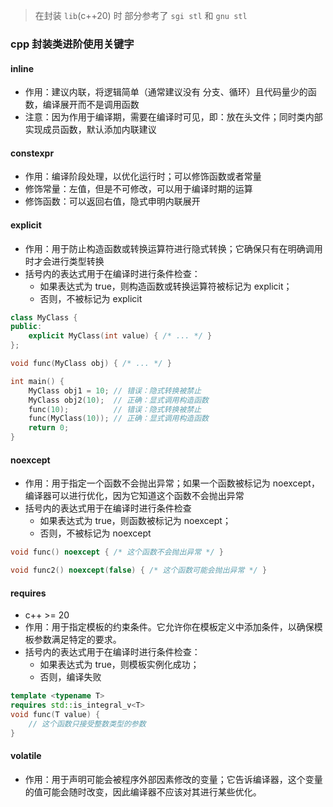 
> 在封装 `lib`(c++20) 时 部分参考了 `sgi stl` 和 `gnu stl` 

### cpp 封装类进阶使用关键字

#### inline

- 作用：建议内联，将逻辑简单（通常建议没有 分支、循环）且代码量少的函数，编译展开而不是调用函数
- 注意：因为作用于编译期，需要在编译时可见，即：放在头文件；同时类内部实现成员函数，默认添加内联建议


#### constexpr

- 作用：编译阶段处理，以优化运行时；可以修饰函数或者常量
- 修饰常量：左值，但是不可修改，可以用于编译时期的运算
- 修饰函数：可以返回右值，隐式申明内联展开


#### explicit 

- 作用：用于防止构造函数或转换运算符进行隐式转换；它确保只有在明确调用时才会进行类型转换
- 括号内的表达式用于在编译时进行条件检查：
  - 如果表达式为 true，则构造函数或转换运算符被标记为 explicit；
  - 否则，不被标记为 explicit

```cpp
class MyClass {
public:
    explicit MyClass(int value) { /* ... */ }
};

void func(MyClass obj) { /* ... */ }

int main() {
    MyClass obj1 = 10; // 错误：隐式转换被禁止
    MyClass obj2(10);  // 正确：显式调用构造函数
    func(10);          // 错误：隐式转换被禁止
    func(MyClass(10)); // 正确：显式调用构造函数
    return 0;
}
```


#### noexcept

- 作用：用于指定一个函数不会抛出异常；如果一个函数被标记为 noexcept，编译器可以进行优化，因为它知道这个函数不会抛出异常
- 括号内的表达式用于在编译时进行条件检查
  - 如果表达式为 true，则函数被标记为 noexcept；
  - 否则，不被标记为 noexcept

```cpp
void func() noexcept { /* 这个函数不会抛出异常 */ }

void func2() noexcept(false) { /* 这个函数可能会抛出异常 */ }
```


#### requires

- c++ >= 20
- 作用：用于指定模板的约束条件。它允许你在模板定义中添加条件，以确保模板参数满足特定的要求。
- 括号内的表达式用于在编译时进行条件检查：
  - 如果表达式为 true，则模板实例化成功；
  - 否则，编译失败

```cpp
template <typename T>
requires std::is_integral_v<T>
void func(T value) {
    // 这个函数只接受整数类型的参数
}
```


#### volatile
- 作用：用于声明可能会被程序外部因素修改的变量；它告诉编译器，这个变量的值可能会随时改变，因此编译器不应该对其进行某些优化。
